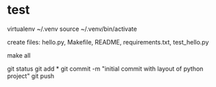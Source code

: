 # test
virtualenv ~/.venv
source ~/.venv/bin/activate

create files: hello.py, Makefile, README, requirements.txt, test_hello.py

make all

git status
git add *
git commit -m "initial commit with layout of python project"
git push


